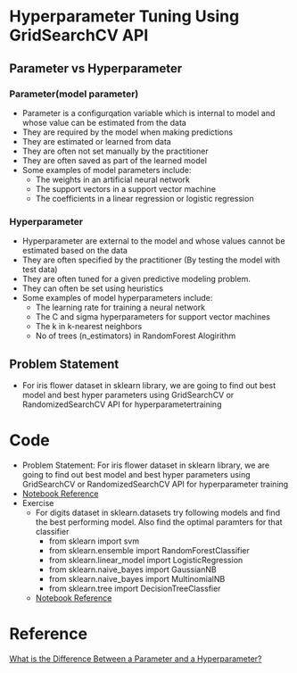 # Hyperparameter Tuning Using GridSearchCV API

## Parameter vs Hyperparameter

  ### Parameter(model parameter)
  * Parameter is a configurqation variable which is internal to model and whose value can be estimated from the data
  * They are required by the model when making predictions
  * They are estimated or learned from data
  * They are often not set manually by the practitioner
  * They are often saved as part of the learned model
  * Some examples of model parameters include:
    * The weights in an artificial neural network
    * The support vectors in a support vector machine
    * The coefficients in a linear regression or logistic regression

### Hyperparameter
  * Hyperparameter are external to the model and whose values cannot be estimated based on the data
  * They are often specified by the practitioner (By testing the model with test data)
  * They are often tuned for a given predictive modeling problem.
  * They can often be set using heuristics
  * Some examples of model hyperparameters include:
    * The learning rate for training a neural network
    * The C and sigma hyperparameters for support vector machines
    * The k in k-nearest neighbors
    * No of trees (n_estimators) in RandomForest Alogirithm

## Problem Statement

* For iris flower dataset in sklearn library, we are going to find out best model and best hyper parameters using GridSearchCV or RandomizedSearchCV API for hyperparametertraining

# Code
* Problem Statement: For iris flower dataset in sklearn library, we are going to find out best model and best hyper parameters using GridSearchCV or RandomizedSearchCV API for hyperparameter training
* [Notebook Reference](Hyperparameter_Tuning.ipynb)
* Exercise
  * For digits dataset in sklearn.datasets try following models and find the best performing model. Also find the optimal paramters for that classifier
    * from sklearn import svm
    * from sklearn.ensemble import RandomForestClassifier
    * from sklearn.linear_model import LogisticRegression
    * from sklearn.naive_bayes import GaussianNB
    * from sklearn.naive_bayes import MultinomialNB
    * from sklearn.tree import DecisionTreeClassfier
  * [Notebook Reference](Exercise_Hyperparameter_Tuning.ipynb)

# Reference
[What is the Difference Between a Parameter and a Hyperparameter?](https://machinelearningmastery.com/difference-between-a-parameter-and-a-hyperparameter/)
